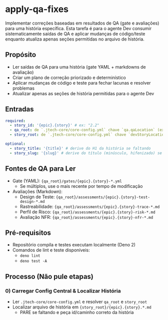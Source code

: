 <!-- Powered by JTECH™ Core -->

# apply-qa-fixes

Implementar correções baseadas em resultados de QA (gate e avaliações) para uma história específica. Esta tarefa é para o agente Dev consumir sistematicamente saídas de QA e aplicar mudanças de código/teste enquanto atualiza apenas seções permitidas no arquivo de história.

## Propósito

- Ler saídas de QA para uma história (gate YAML + markdowns de avaliação)
- Criar um plano de correção priorizado e determinístico
- Aplicar mudanças de código e teste para fechar lacunas e resolver problemas
- Atualizar apenas as seções de história permitidas para o agente Dev

## Entradas

```yaml
required:
  - story_id: '{epic}.{story}' # ex: "2.2"
  - qa_root: de `.jtech-core/core-config.yml` chave `qa.qaLocation` (ex: `docs/project/qa`)
  - story_root: de `.jtech-core/core-config.yml` chave `devStoryLocation` (ex: `docs/project/stories`)

optional:
  - story_title: '{title}' # derive do H1 da história se faltando
  - story_slug: '{slug}' # derive do título (minúsculo, hifenizado) se faltando
```

## Fontes de QA para Ler

- Gate (YAML): `{qa_root}/gates/{epic}.{story}-*.yml`
  - Se múltiplos, use o mais recente por tempo de modificação
- Avaliações (Markdown):
  - Design de Teste: `{qa_root}/assessments/{epic}.{story}-test-design-*.md`
  - Rastreabilidade: `{qa_root}/assessments/{epic}.{story}-trace-*.md`
  - Perfil de Risco: `{qa_root}/assessments/{epic}.{story}-risk-*.md`
  - Avaliação NFR: `{qa_root}/assessments/{epic}.{story}-nfr-*.md`

## Pré-requisitos

- Repositório compila e testes executam localmente (Deno 2)
- Comandos de lint e teste disponíveis:
  - `deno lint`
  - `deno test -A`

## Processo (Não pule etapas)

### 0) Carregar Config Central & Localizar História

- Ler `.jtech-core/core-config.yml` e resolver `qa_root` e `story_root`
- Localizar arquivo de história em `{story_root}/{epic}.{story}.*.md`
  - PARE se faltando e peça id/caminho correto da história
